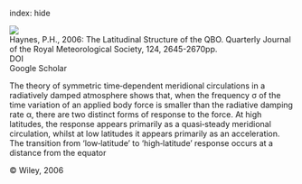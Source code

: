 index: hide

<div class="Citation">
    <div class="Citation-thumb CitationThumb-linked"  data-href="https://doi.org/10.1002/qj.49712455206">
      <img src="https://static.claimspace.cloud/climate-study-static/refs/thumbs/9/Haynes_2006-thumb.png" />
    </div>

  <div class="Citation-body">
    <div class="Citation-text">Haynes, P.H., 2006: The Latitudinal Structure of the QBO. <span class="Article-journal">Quarterly Journal of the Royal Meteorological Society, </span><span class="Article-volume">124, </span>2645-2670pp.</div>
    <div class="Citation-links">
      <div class="CitationLink" data-href="https://doi.org/10.1002/qj.49712455206">
        <div class="CitationLink-icon CitationLink-Doi"></div>
        <div class="CitationLink-text">DOI</div>
      </div>
      <div class="CitationLink" data-href="https://scholar.google.com/scholar?q=10.1002/qj.49712455206">
        <div class="CitationLink-icon CitationLink-Scholar"></div>
        <div class="CitationLink-text">Google Scholar</div>
      </div>
    </div>
  </div>
</div>

The theory of symmetric time‐dependent meridional circulations in a radiatively damped atmosphere shows that, when the frequency σ of the time variation of an applied body force is smaller than the radiative damping rate α, there are two distinct forms of response to the force. At high latitudes, the response appears primarily as a quasi‐steady meridional circulation, whilst at low latitudes it appears primarily as an acceleration. The transition from ‘low‐latitude’ to ‘high‐latitude’ response occurs at a distance from the equator

<div class="Citation-copy">
&copy; Wiley, 2006
</div>